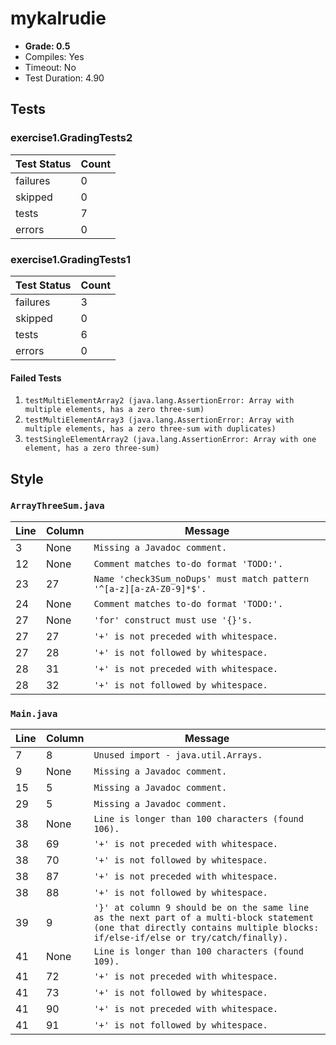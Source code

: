 # mykalrudie

+ **Grade: 0.5**
+ Compiles: Yes
+ Timeout:  No
+ Test Duration: 4.90

## Tests
### exercise1.GradingTests2
| Test Status | Count |
| ----------- | ----- |
|failures|0|
|skipped|0|
|tests|7|
|errors|0|
### exercise1.GradingTests1
| Test Status | Count |
| ----------- | ----- |
|failures|3|
|skipped|0|
|tests|6|
|errors|0|
#### Failed Tests
1. `testMultiElementArray2 (java.lang.AssertionError: Array with multiple elements, has a zero three-sum)`
1. `testMultiElementArray3 (java.lang.AssertionError: Array with multiple elements, has a zero three-sum with duplicates)`
1. `testSingleElementArray2 (java.lang.AssertionError: Array with one element, has a zero three-sum)`

## Style
### `ArrayThreeSum.java`
| Line | Column | Message |
| ---- | ------ | ------- |
| 3 | None | `Missing a Javadoc comment.` |
| 12 | None | `Comment matches to-do format 'TODO:'.` |
| 23 | 27 | `Name 'check3Sum_noDups' must match pattern '^[a-z][a-zA-Z0-9]*$'.` |
| 24 | None | `Comment matches to-do format 'TODO:'.` |
| 27 | None | `'for' construct must use '{}'s.` |
| 27 | 27 | `'+' is not preceded with whitespace.` |
| 27 | 28 | `'+' is not followed by whitespace.` |
| 28 | 31 | `'+' is not preceded with whitespace.` |
| 28 | 32 | `'+' is not followed by whitespace.` |
### `Main.java`
| Line | Column | Message |
| ---- | ------ | ------- |
| 7 | 8 | `Unused import - java.util.Arrays.` |
| 9 | None | `Missing a Javadoc comment.` |
| 15 | 5 | `Missing a Javadoc comment.` |
| 29 | 5 | `Missing a Javadoc comment.` |
| 38 | None | `Line is longer than 100 characters (found 106).` |
| 38 | 69 | `'+' is not preceded with whitespace.` |
| 38 | 70 | `'+' is not followed by whitespace.` |
| 38 | 87 | `'+' is not preceded with whitespace.` |
| 38 | 88 | `'+' is not followed by whitespace.` |
| 39 | 9 | `'}' at column 9 should be on the same line as the next part of a multi-block statement (one that directly contains multiple blocks: if/else-if/else or try/catch/finally).` |
| 41 | None | `Line is longer than 100 characters (found 109).` |
| 41 | 72 | `'+' is not preceded with whitespace.` |
| 41 | 73 | `'+' is not followed by whitespace.` |
| 41 | 90 | `'+' is not preceded with whitespace.` |
| 41 | 91 | `'+' is not followed by whitespace.` |

